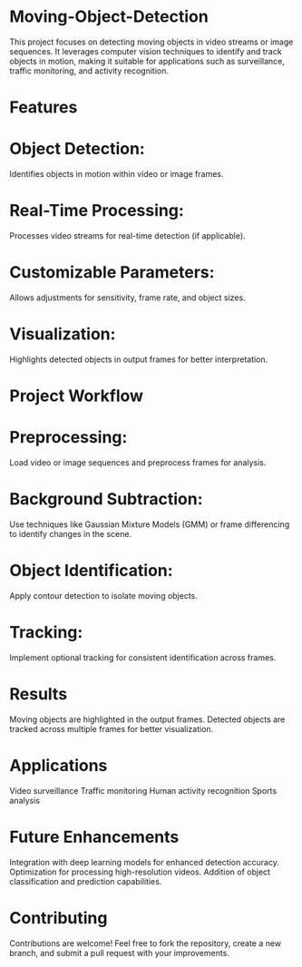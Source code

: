 # Moving-Object-Detection
This project focuses on detecting moving objects in video streams or image sequences. It leverages computer vision techniques to identify and track objects in motion, making it suitable for applications such as surveillance, traffic monitoring, and activity recognition.
# Features
# Object Detection: 
Identifies objects in motion within video or image frames.
# Real-Time Processing: 
Processes video streams for real-time detection (if applicable).
# Customizable Parameters: 
Allows adjustments for sensitivity, frame rate, and object sizes.
# Visualization: 
Highlights detected objects in output frames for better interpretation.

# Project Workflow
# Preprocessing: 
Load video or image sequences and preprocess frames for analysis.
# Background Subtraction: 
Use techniques like Gaussian Mixture Models (GMM) or frame differencing to identify changes in the scene.
# Object Identification: 
Apply contour detection to isolate moving objects.
# Tracking: 
Implement optional tracking for consistent identification across frames.

# Results
Moving objects are highlighted in the output frames.
Detected objects are tracked across multiple frames for better visualization.

# Applications
Video surveillance
Traffic monitoring
Human activity recognition
Sports analysis

# Future Enhancements
Integration with deep learning models for enhanced detection accuracy.
Optimization for processing high-resolution videos.
Addition of object classification and prediction capabilities.

# Contributing
Contributions are welcome! Feel free to fork the repository, create a new branch, and submit a pull request with your improvements.
